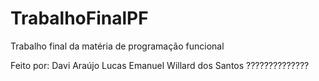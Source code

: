 # TrabalhoFinalPF
 Trabalho final da matéria de programação funcional

Feito por:
Davi Araújo
Lucas Emanuel
Willard dos Santos
??????????????
